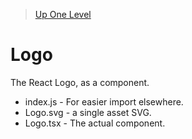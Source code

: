 > [Up One Level](../readme.md)

# Logo

The React Logo, as a component.

- index.js - For easier import elsewhere.
- Logo.svg - a single asset SVG.
- Logo.tsx - The actual component.